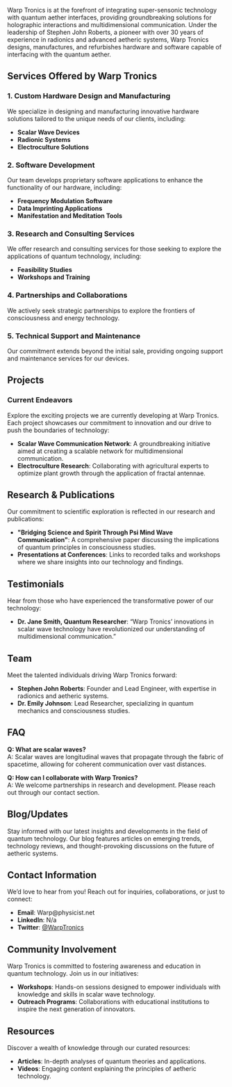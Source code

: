 <p>Warp Tronics is at the forefront of integrating super-sensonic technology with quantum aether interfaces, providing groundbreaking solutions for holographic interactions and multidimensional communication. Under the leadership of Stephen John Roberts, a pioneer with over 30 years of experience in radionics and advanced aetheric systems, Warp Tronics designs, manufactures, and refurbishes hardware and software capable of interfacing with the quantum aether.</p>
<h2>Services Offered by Warp Tronics</h2>
<h3>1. Custom Hardware Design and Manufacturing</h3>
<p>We specialize in designing and manufacturing innovative hardware solutions tailored to the unique needs of our clients, including:</p>
<ul>
    <li><strong>Scalar Wave Devices</strong></li>
    <li><strong>Radionic Systems</strong></li>
    <li><strong>Electroculture Solutions</strong></li>
</ul>
<h3>2. Software Development</h3>
<p>Our team develops proprietary software applications to enhance the functionality of our hardware, including:</p>
<ul>
    <li><strong>Frequency Modulation Software</strong></li>
    <li><strong>Data Imprinting Applications</strong></li>
    <li><strong>Manifestation and Meditation Tools</strong></li>
</ul>
<h3>3. Research and Consulting Services</h3>
<p>We offer research and consulting services for those seeking to explore the applications of quantum technology, including:</p>
<ul>
    <li><strong>Feasibility Studies</strong></li>
    <li><strong>Workshops and Training</strong></li>
</ul>
<h3>4. Partnerships and Collaborations</h3>
<p>We actively seek strategic partnerships to explore the frontiers of consciousness and energy technology.</p>
<h3>5. Technical Support and Maintenance</h3>
<p>Our commitment extends beyond the initial sale, providing ongoing support and maintenance services for our devices.</p>
<h2>Projects</h2>
<h3>Current Endeavors</h3>
<p>Explore the exciting projects we are currently developing at Warp Tronics. Each project showcases our commitment to innovation and our drive to push the boundaries of technology:</p>
<ul>
    <li><strong>Scalar Wave Communication Network</strong>: A groundbreaking initiative aimed at creating a scalable network for multidimensional communication.</li>
    <li><strong>Electroculture Research</strong>: Collaborating with agricultural experts to optimize plant growth through the application of fractal antennae.</li>
</ul>
<h2>Research &amp; Publications</h2>
<p>Our commitment to scientific exploration is reflected in our research and publications:</p>
<ul>
    <li><strong>&quot;Bridging Science and Spirit Through Psi Mind Wave Communication&quot;</strong>: A comprehensive paper discussing the implications of quantum principles in consciousness studies.</li>
    <li><strong>Presentations at Conferences</strong>: Links to recorded talks and workshops where we share insights into our technology and findings.</li>
</ul>
<h2>Testimonials</h2>
<p>Hear from those who have experienced the transformative power of our technology:</p>
<ul>
    <li><strong>Dr. Jane Smith, Quantum Researcher</strong>: &ldquo;Warp Tronics&rsquo; innovations in scalar wave technology have revolutionized our understanding of multidimensional communication.&rdquo;</li>
</ul>
<h2>Team</h2>
<p>Meet the talented individuals driving Warp Tronics forward:</p>
<ul>
    <li><strong>Stephen John Roberts</strong>: Founder and Lead Engineer, with expertise in radionics and aetheric systems.</li>
    <li><strong>Dr. Emily Johnson</strong>: Lead Researcher, specializing in quantum mechanics and consciousness studies.</li>
</ul>
<h2>FAQ</h2>
<p><strong>Q: What are scalar waves?</strong><br>A: Scalar waves are longitudinal waves that propagate through the fabric of spacetime, allowing for coherent communication over vast distances.</p>
<p><strong>Q: How can I collaborate with Warp Tronics?</strong><br>A: We welcome partnerships in research and development. Please reach out through our contact section.</p>
<h2>Blog/Updates</h2>
<p>Stay informed with our latest insights and developments in the field of quantum technology. Our blog features articles on emerging trends, technology reviews, and thought-provoking discussions on the future of aetheric systems.</p>
<h2>Contact Information</h2>
<p>We&rsquo;d love to hear from you! Reach out for inquiries, collaborations, or just to connect:</p>
<ul>
    <li><strong>Email</strong>: Warp@physicist.net</li>
    <li><strong>LinkedIn</strong>: <a rel="noopener" href="#"></a>N/a</li>
    <li><strong>Twitter</strong>: <a rel="noopener" href="#">@WarpTronics</a></li>
</ul>
<h2>Community Involvement</h2>
<p>Warp Tronics is committed to fostering awareness and education in quantum technology. Join us in our initiatives:</p>
<ul>
    <li><strong>Workshops</strong>: Hands-on sessions designed to empower individuals with knowledge and skills in scalar wave technology.</li>
    <li><strong>Outreach Programs</strong>: Collaborations with educational institutions to inspire the next generation of innovators.</li>
</ul>
<h2>Resources</h2>
<p>Discover a wealth of knowledge through our curated resources:</p>
<ul>
    <li><strong>Articles</strong>: In-depth analyses of quantum theories and applications.</li>
    <li><strong>Videos</strong>: Engaging content explaining the principles of aetheric technology.</li>
</ul>
